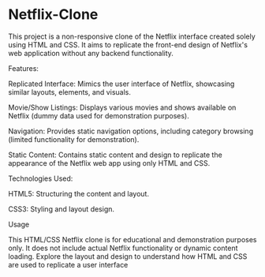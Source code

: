 # Netflix-Clone
This project is a non-responsive clone of the Netflix interface created solely using HTML and CSS. It aims to replicate the front-end design of Netflix's web application without any backend functionality.


Features:

Replicated Interface: Mimics the user interface of Netflix, showcasing similar layouts, elements, and visuals.

Movie/Show Listings: Displays various movies and shows available on Netflix (dummy data used for demonstration purposes).

Navigation: Provides static navigation options, including category browsing (limited functionality for demonstration).

Static Content: Contains static content and design to replicate the appearance of the Netflix web app using only HTML and CSS.


Technologies Used:

HTML5: Structuring the content and layout.

CSS3: Styling and layout design.


Usage

This HTML/CSS Netflix clone is for educational and demonstration purposes only. It does not include actual Netflix functionality or dynamic content loading. Explore the layout and design to understand how HTML and CSS are used to replicate a user interface
